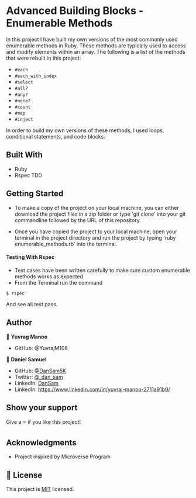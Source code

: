# Advanced Building Blocks - Enumerable Methods

In this project I have built my own versions of the most commonly used enumerable methods in Ruby. These methods are typically used to access and modify elements within an array. The following is a list of the methods that were rebuilt in this project:

- ```#each```
- ```#each_with_index```
- ```#select```
- ```#all?```
- ```#any?```
- ```#none?```
- ```#count```
- ```#map```
- ```#inject```

In order to build my own versions of these methods, I used loops, conditional statements, and code blocks.

## Built With

- Ruby
- Rspec TDD

## Getting Started

- To make a copy of the project on your local machine, you can either download the project files in a zip folder or type 'git clone' into your git commandline followed by the URL of this repository.

- Once you have copied the project to your local machine, open your terminal in the project directory and run the project by typing 'ruby enumerable_methods.rb' into the terminal.

#### Testing With Rspec
- Test cases have been written carefully to make sure custom enumerable methods works as expected
- From the Terminal run the command
```
$ rspec
```
And see all test pass.

## Author

👤 **Yuvrag Manoo**
- GitHub: @YuvrajM108

👤 **Daniel Samuel**

- GitHub: [@DanSam5K](https://github.com/DanSam5K)
- Twitter: [@\_dan_sam](https://twitter.com/_dan_sam)
- LinkedIn: [DanSam](https://www.linkedin.com/in/dansamuel/)
- LinkedIn: https://www.linkedin.com/in/yuvraj-manoo-2711a91b0/

## Show your support

Give a ⭐️ if you like this project!

## Acknowledgments

- Project inspired by Microverse Program

## 📝 License

This project is [MIT](https://github.com/git/git-scm.com/blob/main/MIT-LICENSE.txt) licensed.


